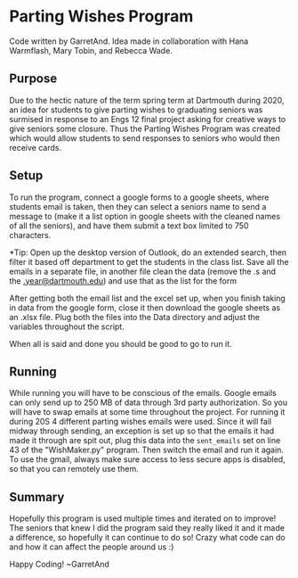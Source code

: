 # Parting Wishes Program
Code written by GarretAnd. Idea made in collaboration with Hana Warmflash, Mary Tobin, and Rebecca Wade.

## Purpose
Due to the hectic nature of the term spring term at Dartmouth during 2020, an idea for students to give parting wishes 
to graduating seniors was surmised in response to an Engs 12 final project asking for creative ways to give seniors some
closure. Thus the Parting Wishes Program was created which would allow students to send responses to seniors who would 
then receive cards. 

## Setup 
To run the program, connect a google forms to a google sheets, where students email is taken, then they can select a
seniors name to send a message to (make it a list option in google sheets with the cleaned names of all the seniors), 
and have them submit a text box limited to 750 characters. 

*Tip: Open up the desktop version of Outlook, do an extended search, then filter it based off department to get the
students in the class list. Save all the emails in a separate file, in another file clean the data (remove the .s and 
the .year@dartmouth.edu) and use that as the list for the form

After getting both the email list and the excel set up, when you finish taking in data from the google form, close it
then download the google sheets as an .xlsx file. Plug both the files into the Data directory and adjust the variables
throughout the script. 

When all is said and done you should be good to go to run it.

## Running 
While running you will have to be conscious of the emails. Google emails can only send up to 250 MB of data through 
3rd party authorization. So you will have to swap emails at some time throughout the project. For running it during 20S
4 different parting wishes emails were used. Since it will fail midway through sending, an exception is set up so that
the emails it had made it through are spit out, plug this data into the `sent_emails` set on line 43 of the "WishMaker.py"
program. Then switch the email and run it again. To use the gmail, always make sure access to less secure apps is disabled,
so that you can remotely use them.

## Summary
Hopefully this program is used multiple times and iterated on to improve! The seniors that knew I did the program said they
really liked it and it made a difference, so hopefully it can continue to do so! Crazy what code can do and how it can 
affect the people around us :)

Happy Coding! ~GarretAnd
